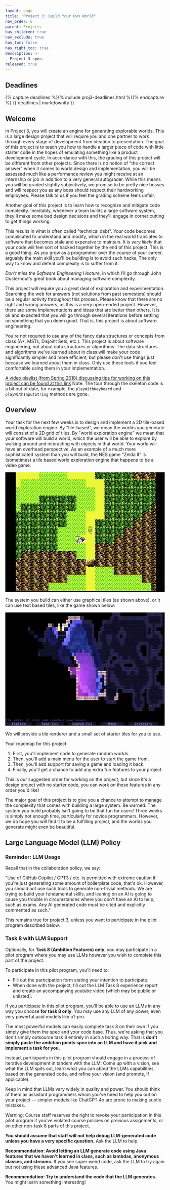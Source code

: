 ```yaml
---
layout: page
title: "Project 3: Build Your Own World"
nav_order: 6
parent: Projects
has_children: true
nav_exclude: true
has_toc: false
has_right_toc: true
description: >-
  Project 3 spec.
released: true
---
```


## Deadlines

{% capture deadlines %}{% include proj3-deadlines.html %}{% endcapture %}
{{ deadlines | markdownify }}

## Welcome

In Project 3, you will create an engine for generating explorable worlds. This is a large design project that will require you and one partner to work through every stage of development from ideation to presentation. The goal of this project is to teach you how to handle a larger piece of code with little starter code in the hopes of emulating something like a product development cycle. In accordance with this, the grading of this project will be different from other projects. Since there is no notion of "the correct answer" when it comes to world design and implementation, you will be assessed much like a performance review you might receive at an internship or job in addition to a very general autograder. While this means you will be graded slightly subjectively, we promise to be pretty nice bosses and will respect you as any boss should respect their hardworking employees. Please talk to us if you feel the grading scheme feels unfair.

Another goal of this project is to learn how to recognize and mitigate code complexity. Inevitably, whenever a team builds a large software system, they'll make some bad design decisions and they'll engage in corner cutting to get things working.

This results in what is often called "technical debt". Your code becomes complicated to understand and modify, which in the real world translates to software that becomes stale and expensive to maintain. It is *very likely* that your code will feel sort of hacked together by the end of this project. This is a good thing. As you grow as a programmer over the course of your career, arguably the main skill you'll be building is to avoid such hacks, The only way to know and defeat complexity is to suffer from it.

*Don't miss the Software Engineering I lecture*, in which I'll go through John Ousterhout's great book about managing software complexity.

This project will require you a great deal of exploration and experimentation. Searching the web for answers (not solutions from past semesters) should be a regular activity throughout this process. Please know that there are no right and wrong answers, as this is a very open-ended project. However, there are some implementations and ideas that are better than others. It is ok and expected that you will go through several iterations before settling on something that you deem good. That is, this project is about software engineering.

You're not required to use any of the fancy data structures or concepts from class (A*, MSTs, Disjoint Sets, etc.). This project is about software engineering, not about data structures or algorithms. The data structures and algorithms we've learned about in class will make your code significantly simpler and more efficient, but please don't use things just because we learned about them in class. Only use these tools if you feel comfortable using them in your implementation.

[A video playlist (from Spring 2018) discussing tips for working on this project can be found at this link](https://www.youtube.com/playlist?list=PL8FaHk7qbOD6REWjsJd5jz9fpXO5_3ebY&disable_polymer=true) Note: The tour through the skeleton code is a bit out of date, for example, the `playWithKeyboard` and `playWithInputString` methods are gone. 

## Overview

Your task for the next few weeks is to design and implement a 2D tile-based world exploration engine. By "tile-based", we mean the worlds you generate will consist of a 2D grid of tiles. By "world exploration engine" we mean that your software will build a world, which the user will be able to explore by walking around and interacting with objects in that world. Your world will have an overhead perspective. As an example of a much more sophisticated system than you will build, the NES game "Zelda II" is (sometimes) a tile based world exploration engine that happens to be a video game:

<img alt="Screenshot of Zelda II." src="assets/proj3-intro/zelda.webp">

The system you build can either use graphical tiles (as shown above), or it can use text based tiles, like the game shown below:

<img alt="Screenshot of Brogue." src="assets/proj3-intro/brogue.webp">

We will provide a tile renderer and a small set of starter tiles for you to use.

Your roadmap for this project:

1. First, you'll implement code to generate random worlds.
2. Then, you'll add a main menu for the user to start the game from.
3. Then, you'll add support for saving a game and loading it back.
4. Finally, you'll get a chance to add any extra fun features to your project.

This is our suggested order for working on the project, but since it's a design project with no starter code, you can work on these features in any order you'd like!

The major goal of this project is to give you a chance to attempt to manage the complexity that comes with building a large system. Be warned: The system you build probably isn't going to be that fun for users! Three weeks is simply not enough time, particularly for novice programmers. However, we do hope you will find it to be a fulfilling project, and the worlds you generate might even be beautiful.

## Large Language Model (LLM) Policy

### Reminder: LLM Usage

Recall that in the collaboration policy, we say:

"Use of GitHub Copilot / GPT3 / etc. is permitted with extreme caution if you're just generating some amount of boilerplate code, that's ok. However, you should not use such tools to generate non-trivial methods. We are trying to build your fundamental skills, and leaning on an AI is going to cause you trouble in circumstances where you don't have an AI to help, such as exams. Any AI generated code must be cited and explicitly commented as such."

This remains true for project 3, unless you want to participate in the pilot program described below.

### Task 8 with LLM Support

Optionally, for **Task 8 (Ambition Features) only**, you may participate in a pilot program where you may use LLMs however you wish to complete this part of the project.

To participate in this pilot program, you'll need to:
 - Fill out the participation form stating your intention to participate.
 - When done with the project, fill out the LLM Task 8 experience report and create an accompanying youtube video (which may be public or unlisted).

If you participate in this pilot program, you'll be able to use an LLMs in any way you choose **for task 8 only**. You may use any LLM of any power, even very powerful paid models like o1-pro.

The most powerful models can easily complete task 8 on their own if you simply give them the spec and your code base. Thus, we're asking that you don't simply outsource task 8 entirely in such a boring way. That is **don't simply paste the ambition points spec into an LLM and have it pick and implement a task for you.** 

Instead, participants in this pilot program should engage in a process of iterative development in tandem with the LLM: Come up with a vision, see what the LLM spits out, learn what you can about the LLMs capabilities based on the generated code, and refine your vision (and prompts, if applicable). 

Keep in mind that LLMs vary widely in quality and power. You should think of them as assistant programmers whom you've hired to help you out on your project — simpler models like ChatGPT 4o are prone to making subtle mistakes. 

Warning: Course staff reserves the right to revoke your participation in this pilot program if you've violated course policies on previous assignments, or on other non-task 8 parts of this project.

**You should assume that staff will not help debug LLM-generated code unless you have a very specific question.** Ask the LLM to help.

**Recommendation: Avoid letting an LLM generate code using Java features that we haven't learned in class, such as lambdas, anonymous classes, and streams.** If you see super weird code, ask the LLM to try again but not using these advanced Java features. 

**Recommendation: Try to understand the code that the LLM generates.** You might learn something interesting!